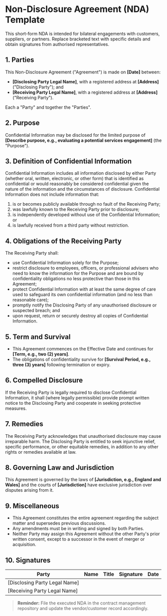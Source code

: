 # Non-Disclosure Agreement (NDA) Template

This short-form NDA is intended for bilateral engagements with customers, suppliers, or partners. Replace bracketed text with specific details and obtain signatures from authorised representatives.

## 1. Parties

This Non-Disclosure Agreement ("Agreement") is made on **[Date]** between:

- **[Disclosing Party Legal Name]**, with a registered address at **[Address]** ("Disclosing Party"); and
- **[Receiving Party Legal Name]**, with a registered address at **[Address]** ("Receiving Party").

Each a "Party" and together the "Parties".

## 2. Purpose

Confidential Information may be disclosed for the limited purpose of **[Describe purpose, e.g., evaluating a potential services engagement]** (the "Purpose").

## 3. Definition of Confidential Information

Confidential Information includes all information disclosed by either Party (whether oral, written, electronic, or other form) that is identified as confidential or would reasonably be considered confidential given the nature of the information and the circumstances of disclosure. Confidential Information does not include information that:

1. is or becomes publicly available through no fault of the Receiving Party;
2. was lawfully known to the Receiving Party prior to disclosure;
3. is independently developed without use of the Confidential Information; or
4. is lawfully received from a third party without restriction.

## 4. Obligations of the Receiving Party

The Receiving Party shall:

- use Confidential Information solely for the Purpose;
- restrict disclosure to employees, officers, or professional advisers who need to know the information for the Purpose and are bound by confidentiality obligations no less protective than those in this Agreement;
- protect Confidential Information with at least the same degree of care used to safeguard its own confidential information (and no less than reasonable care);
- promptly notify the Disclosing Party of any unauthorised disclosure or suspected breach; and
- upon request, return or securely destroy all copies of Confidential Information.

## 5. Term and Survival

- This Agreement commences on the Effective Date and continues for **[Term, e.g., two (2) years]**.
- The obligations of confidentiality survive for **[Survival Period, e.g., three (3) years]** following termination or expiry.

## 6. Compelled Disclosure

If the Receiving Party is legally required to disclose Confidential Information, it shall (where legally permissible) provide prompt written notice to the Disclosing Party and cooperate in seeking protective measures.

## 7. Remedies

The Receiving Party acknowledges that unauthorised disclosure may cause irreparable harm. The Disclosing Party is entitled to seek injunctive relief, specific performance, or other equitable remedies, in addition to any other rights or remedies available at law.

## 8. Governing Law and Jurisdiction

This Agreement is governed by the laws of **[Jurisdiction, e.g., England and Wales]** and the courts of **[Jurisdiction]** have exclusive jurisdiction over disputes arising from it.

## 9. Miscellaneous

- This Agreement constitutes the entire agreement regarding the subject matter and supersedes previous discussions.
- Any amendments must be in writing and signed by both Parties.
- Neither Party may assign this Agreement without the other Party's prior written consent, except to a successor in the event of merger or acquisition.

## 10. Signatures

| Party | Name | Title | Signature | Date |
| --- | --- | --- | --- | --- |
| [Disclosing Party Legal Name] |  |  |  |  |
| [Receiving Party Legal Name] |  |  |  |  |

> **Reminder:** File the executed NDA in the contract management repository and update the vendor/customer record accordingly.
